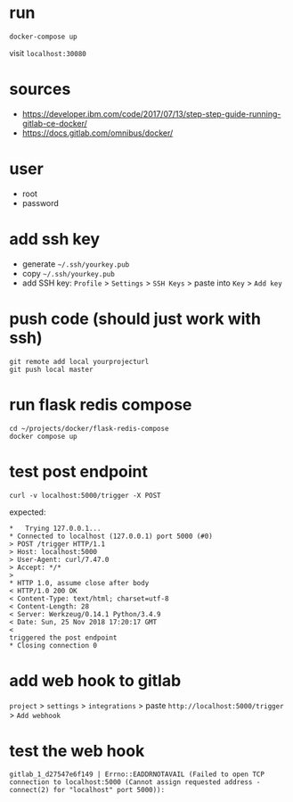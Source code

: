 # run

```
docker-compose up
```

visit `localhost:30080`

# sources

- https://developer.ibm.com/code/2017/07/13/step-step-guide-running-gitlab-ce-docker/
- https://docs.gitlab.com/omnibus/docker/

# user

- root
- password

# add ssh key

- generate `~/.ssh/yourkey.pub`
- copy `~/.ssh/yourkey.pub`
- add SSH key: `Profile` > `Settings` > `SSH Keys` > paste into `Key` > `Add key`

# push code (should just work with ssh)

```
git remote add local yourprojecturl
git push local master
```

# run flask redis compose

```
cd ~/projects/docker/flask-redis-compose
docker compose up
```

# test post endpoint

```
curl -v localhost:5000/trigger -X POST
```

expected:
```
*   Trying 127.0.0.1...
* Connected to localhost (127.0.0.1) port 5000 (#0)
> POST /trigger HTTP/1.1
> Host: localhost:5000
> User-Agent: curl/7.47.0
> Accept: */*
> 
* HTTP 1.0, assume close after body
< HTTP/1.0 200 OK
< Content-Type: text/html; charset=utf-8
< Content-Length: 28
< Server: Werkzeug/0.14.1 Python/3.4.9
< Date: Sun, 25 Nov 2018 17:20:17 GMT
< 
triggered the post endpoint
* Closing connection 0
```

# add web hook to gitlab

`project` > `settings` > `integrations` > paste `http://localhost:5000/trigger` > `Add webhook`

# test the web hook

```
gitlab_1_d27547e6f149 | Errno::EADDRNOTAVAIL (Failed to open TCP connection to localhost:5000 (Cannot assign requested address - connect(2) for "localhost" port 5000)):
```
